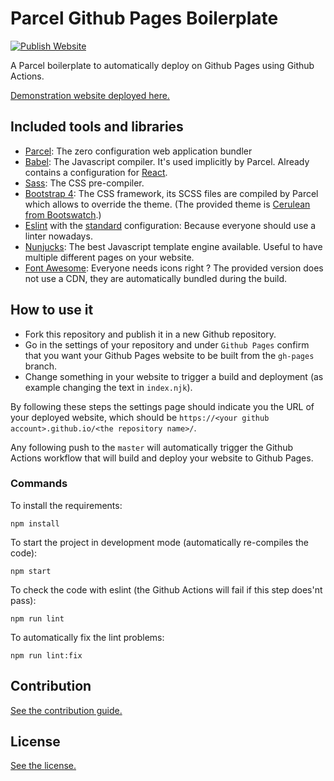 
# Parcel Github Pages Boilerplate

[![Publish Website](https://github.com/nicolas-van/parcel-github-pages-boilerplate/workflows/Publish%20Website/badge.svg)](https://github.com/nicolas-van/parcel-github-pages-boilerplate/actions?query=workflow%3A%22Publish+Website%22)

A Parcel boilerplate to automatically deploy on Github Pages using Github Actions.

[Demonstration website deployed here.](https://nicolas-van.github.io/parcel-github-pages-boilerplate/)

## Included tools and libraries

* [Parcel](https://parceljs.org/): The zero configuration web application bundler
* [Babel](https://babeljs.io/): The Javascript compiler. It's used implicitly by Parcel. Already contains a configuration for [React](https://reactjs.org/).
* [Sass](https://sass-lang.com/): The CSS pre-compiler.
* [Bootstrap 4](https://getbootstrap.com/): The CSS framework, its SCSS files are compiled by Parcel which allows to override the theme. (The provided theme is [Cerulean from Bootswatch](https://bootswatch.com/cerulean/).)
* [Eslint](https://eslint.org/) with the [standard](https://standardjs.com/) configuration: Because everyone should use a linter nowadays.
* [Nunjucks](https://mozilla.github.io/nunjucks/): The best Javascript template engine available. Useful to have multiple different pages on your website.
* [Font Awesome](https://fontawesome.com/): Everyone needs icons right ? The provided version does not use a CDN, they are automatically bundled during the build.

## How to use it

* Fork this repository and publish it in a new Github repository.
* Go in the settings of your repository and under `Github Pages` confirm that you want your Github Pages website to be built from the `gh-pages` branch.
* Change something in your website to trigger a build and deployment (as example changing the text in `index.njk`).

By following these steps the settings page should indicate you the URL of your deployed website, which should be `https://<your github account>.github.io/<the repository name>/`.

Any following push to the `master` will automatically trigger the Github Actions workflow that will build and deploy your website to Github Pages.

### Commands

To install the requirements:

```
npm install
```

To start the project in development mode (automatically re-compiles the code):

```
npm start
```

To check the code with eslint (the Github Actions will fail if this step does'nt pass):

```
npm run lint
```

To automatically fix the lint problems:

```
npm run lint:fix
```

## Contribution

[See the contribution guide.](./CONTRIBUTION.md)

## License

[See the license.](./LICENSE.md)
